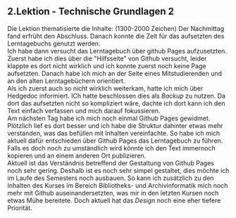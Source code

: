 ## 2.Lektion - Technische Grundlagen 2
Die Lektion thematisierte die Inhalte:  (1300-2000 Zeichen)
Der Nachmittag fand erfrüht den Abschluss. Danach konnte die Zeit für das aufsetzten des Lerntagebuchs genutzt werden.  
Ich habe dann versucht das Lerntagebuch über github Pages aufzusetzten. Zuerst habe ich dies über die "Hilfsseite" von Github versucht, leider klappte es dort nicht wirklich und ich konnte zuerst noch keine Page aufsetzten. Danach habe ich mich an der Seite eines Mitstudierenden und an den alten Lerntagebüchern orientiert.  
Als ich zuerst auch so nicht wirklich weiterkam, hatte ich mich über Hedgedoc informiert. ICh hatte beschlossen dies als _Backup_ zu nutzen. Da dort das aufsetzten nicht so kompliziert wäre, dachte ich dort kann ich den Text einfach verfassen und mich darauf fokussieren.  
Am nächsten Tag habe ich mich noch einmal Github Pages gewidmet. Plötzlich lief es dort besser und ich habe die Struktur dahinter etwas mehr verstanden, was das befüllen mit Inhalten vereinfachte. So habe ich mich aktuell dafür entschieden über Github Pages das Lerntagebuch zu führen. Falls es doch noch zu umständlich wird könnte ich den Text immernoch kopieren und an einem anderen Ort publizieren.  
Aktuell ist das Verständnis betreffend der Gestaltung von Github Pages noch sehr gering. Deshalb ist es noch sehr simpel gestaltet, dies möchte ich im Laufe des Semesters noch ausbauen. So kann ich zusätzlich zu den Inhalten des Kurses im Bereich Bibliotheks- und Archivinformatik mich noch mehr mit Github auseinandersetzten, was mir in den letzten Kursen noch etwas Mühe bereitete. Doch aktuell hat das _Design_ noch eine eher tiefere Priorität.
